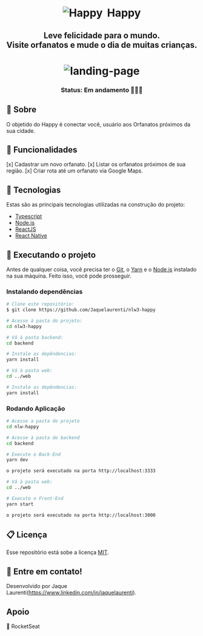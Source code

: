 <h1 style="display: flex; align-items: center; justify-content: center">
  <img alt="Happy" title="Happy" src="./github/icon.svg" style="margin-right: 12px;"/>
  Happy
</h1>

<h2 align="center">
  Leve felicidade para o mundo. <br>
  Visite orfanatos e mude o dia de muitas crianças.
</h2>

<h1 align="center">
  <img alt="landing-page" title="landing-page" src="./github/landing.svg">
</h1>

<h3 align="center"><b>Status: Em andamento 👩🏼‍💻</b></h3>



## 📒 Sobre

O objetido do Happy é conectar você, usuário aos Orfanatos próximos da sua cidade.


## 📝 Funcionalidades

[x] Cadastrar um novo orfanato.
[x] Listar os orfanatos próximos de sua região.
[x] Criar rota até um orfanato via Google Maps.


## 🔨 Tecnologias

Estas são as principais tecnologias utilizadas na construção do projeto:

- [Typescript](https://www.typescriptlang.org/)
- [Node.js](https://nodejs.org/en/)
- [ReactJS](https://reactjs.org/)
- [React Native](https://reactnative.dev/)



## 🚀 Executando o projeto

Antes de qualquer coisa, você precisa ter  o [Git](https://git-scm.com), o [Yarn](https://yarnpkg.com/) e o [Node.js](https://nodejs.org/en/) instalado na sua máquina. Feito isso, você pode prosseguir.

### Instalando dependências

```bash
# Clone este repositório:
$ git clone https://github.com/Jaquelaurenti/nlw3-happy

# Acesse à pasta do projeto:
cd nlw3-happy

# Vá à pasta backend:
cd backend

# Instale as depêndencias:
yarn install

# Vá à pasta web:
cd ../web

# Instale as depêndencias:
yarn install

```

### Rodando Aplicação 

```bash
# Acesse a pasta do projeto 
cd nlw-happy

# Acesse à pasta do backend
cd backend

# Execute o Back-End
yarn dev

o projeto será executado na porta http://localhost:3333

# Vá à pasta web:
cd ../web

# Execute o Front-End
yarn start 

o projeto será executado na porta http://localhost:3000

```

## 📋 Licença

Esse repositório está sobe a licença [MIT](https://github.com/jaquelaurenti/nlw3-happy/blob/master/LICENSE.md).


## 🚀 Entre em contato!
Desenvolvido por Jaque Laurenti(https://www.linkedin.com/in/jaquelaurenti).

## Apoio 
💜 RocketSeat
